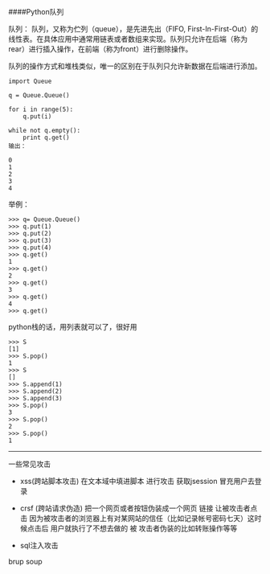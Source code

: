 ﻿####Python队列

队列：
队列，又称为伫列（queue），是先进先出（FIFO, First-In-First-Out）的线性表。在具体应用中通常用链表或者数组来实现。队列只允许在后端（称为rear）进行插入操作，在前端（称为front）进行删除操作。

队列的操作方式和堆栈类似，唯一的区别在于队列只允许新数据在后端进行添加。
 

```
import Queue

q = Queue.Queue()

for i in range(5):
    q.put(i)

while not q.empty():
    print q.get()
输出：

0
1
2
3
4
```
举例：

```
>>> q= Queue.Queue()
>>> q.put(1)
>>> q.put(2)
>>> q.put(3)
>>> q.put(4)
>>> q.get()
1
>>> q.get()
2
>>> q.get()
3
>>> q.get()
4
>>> q.get()
```

python栈的话，用列表就可以了，很好用

```
>>> S
[1]
>>> S.pop()
1
>>> S
[]
>>> S.append(1)
>>> S.append(2)
>>> S.append(3)
>>> S.pop()
3
>>> S.pop()
2
>>> S.pop()
1
```

***
一些常见攻击

* xss(跨站脚本攻击)  在文本域中填进脚本 进行攻击 
获取jsession 冒充用户去登录

* crsf (跨站请求伪造) 把一个网页或者按钮伪装成一个网页 链接 让被攻击者点击  因为被攻击者的浏览器上有对某网站的信任（比如记录帐号密码七天）这时候点击后 用户就执行了不想去做的  被 攻击者伪装的比如转账操作等等

* sql注入攻击

brup soup